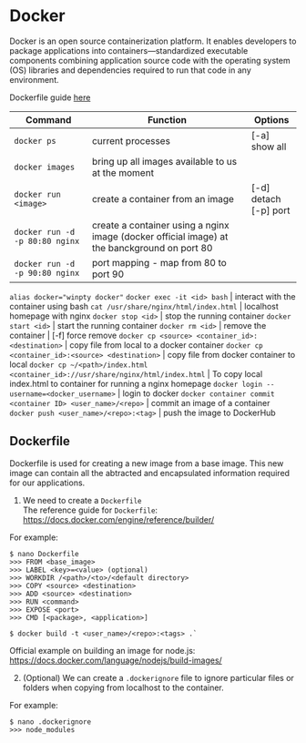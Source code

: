 # Docker
Docker is an open source containerization platform. It enables developers to package applications into containers—standardized executable components combining application source code with the operating system (OS) libraries and dependencies required to run that code in any environment.  

Dockerfile guide [here](#dockerfile)

Command | Function | Options
--- | --- | ---
`docker ps` | current processes | [-a] show all
`docker images` | bring up all images available to us at the moment
`docker run <image>` | create a container from an image | [-d] detach <br>[-p] port
`docker run -d -p 80:80 nginx` | create a container using a nginx image (docker official image) at the banckground on port 80
`docker run -d -p 90:80 nginx` | port mapping - map from 80 to port 90
`alias docker="winpty docker"` 
`docker exec -it <id> bash` | interact with the container using bash
`cat /usr/share/nginx/html/index.html` | localhost homepage with nginx
`docker stop <id>` | stop the running container
`docker start <id>` | start the running container
`docker rm <id>` | remove the container | [-f] force remove
`docker cp <source> <container_id>:<destination>` | copy file from local to a docker container
`docker cp <container_id>:<source> <destination>` | copy file from docker container to local
`docker cp ~/<path>/index.html <container_id>://usr/share/nginx/html/index.html` | To copy local index.html to container for running a nginx homepage 
`docker login --username=<docker_username>` | login to docker
`docker container commit <container ID> <user_name>/<repo>` | commit an image of a container 
`docker push <user_name>/<repo>:<tag>` | push the image to DockerHub

## Dockerfile
Dockerfile is used for creating a new image from a base image. This new image can contain all the abtracted and encapsulated information required for our applications.

1. We need to create a `Dockerfile`  
The reference guide for `Dockerfile`: https://docs.docker.com/engine/reference/builder/

For example:

    $ nano Dockerfile
    >>> FROM <base_image>
    >>> LABEL <key>=<value> (optional)
    >>> WORKDIR /<path>/<to>/<default directory>
    >>> COPY <source> <destination>
    >>> ADD <source> <destination>
    >>> RUN <command>
    >>> EXPOSE <port>
    >>> CMD [<package>, <application>]

    $ docker build -t <user_name>/<repo>:<tags> .`

Official example on building an image for node.js: https://docs.docker.com/language/nodejs/build-images/

2. (Optional) We can create a `.dockerignore` file to ignore particular files or folders when copying from localhost to the container.

For example:  

    $ nano .dockerignore
    >>> node_modules
